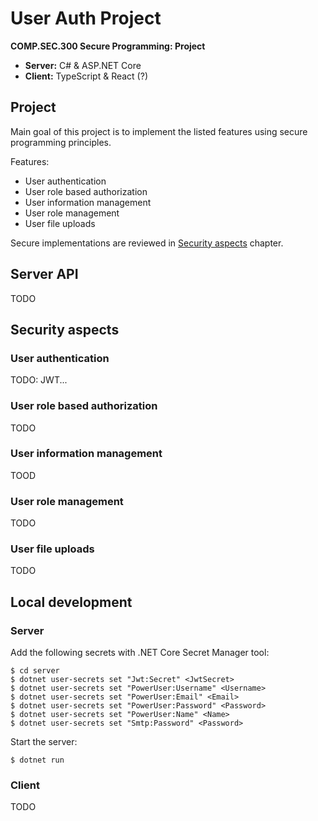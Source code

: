 # User Auth Project
**COMP.SEC.300 Secure Programming: Project**

- **Server:** C# & ASP.NET Core
- **Client:** TypeScript & React (?)

## Project
Main goal of this project is to implement the listed features using secure programming principles.

Features:
- User authentication
- User role based authorization
- User information management
- User role management
- User file uploads

Secure implementations are reviewed in [Security aspects](#security-aspects) chapter.

## Server API
TODO

## Security aspects
### User authentication
TODO: JWT...

### User role based authorization
TODO

### User information management
TOOD

### User role management
TODO

### User file uploads
TODO

## Local development

### Server
Add the following secrets with .NET Core Secret Manager tool:
```
$ cd server
$ dotnet user-secrets set "Jwt:Secret" <JwtSecret>
$ dotnet user-secrets set "PowerUser:Username" <Username>
$ dotnet user-secrets set "PowerUser:Email" <Email>
$ dotnet user-secrets set "PowerUser:Password" <Password>
$ dotnet user-secrets set "PowerUser:Name" <Name>
$ dotnet user-secrets set "Smtp:Password" <Password>
```

Start the server:
```
$ dotnet run
```

### Client
TODO
